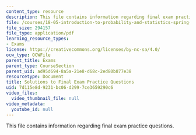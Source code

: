 ```yaml
---
content_type: resource
description: This file contains information regarding final exam practice questions.
file: /courses/18-05-introduction-to-probability-and-statistics-spring-2014/7d115e8d9231bc06d2997ce3659290c6_MIT18_05S14_PraFnl_Exm_Sol.pdf
file_size: 294157
file_type: application/pdf
learning_resource_types:
- Exams
license: https://creativecommons.org/licenses/by-nc-sa/4.0/
ocw_type: OCWFile
parent_title: Exams
parent_type: CourseSection
parent_uid: ad95d694-8a5a-21e8-d68c-2ed80b877e38
resourcetype: Document
title: Solutions to Final Exam Practice Questions
uid: 7d115e8d-9231-bc06-d299-7ce3659290c6
video_files:
  video_thumbnail_file: null
video_metadata:
  youtube_id: null
---
```

This file contains information regarding final exam practice questions.